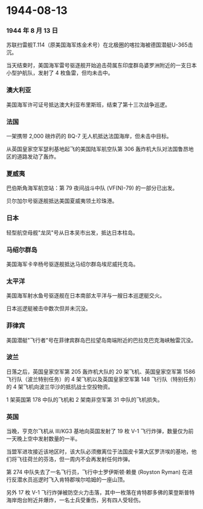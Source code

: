 # 1944-08-13

### 1944 年 8 月 13 日

苏联扫雷舰T.114（原美国海军炼金术号）在北极圈的喀拉海被德国潜艇U-365击沉。

当天结束时，美国海军雷号驱逐舰开始追击荷属东印度群岛婆罗洲附近的一支日本小型护航队，发射了
4 枚鱼雷，但均未击中。

### 澳大利亚

美国海军许可证号抵达澳大利亚布里斯班，结束了第十三次战争巡逻。

### 法国

一架携带 2,000 磅炸药的 BQ-7 无人机抵达法国海岸，但未击中目标。

从英国皇家空军瑟利基地起飞的美国陆军航空队第 306
轰炸机大队对法国鲁昂地区的道路发动了轰炸。

### 夏威夷

巴伯斯角海军航空站：第 79 夜间战斗中队 (VF(N)-79) 的一部分已出发。

贝尔加尔号驱逐舰抵达美国夏威夷领土珍珠港。

### 日本

轻型航空母舰"龙凤"号从日本吴市出发，抵达日本柱岛。

### 马绍尔群岛

美国海军卡辛杨号驱逐舰抵达马绍尔群岛埃尼威托克岛。

### 太平洋

美国海军射水鱼号驱逐舰在日本南部太平洋与一艘日本巡逻艇交火。

日本巡逻艇被击中数次但并未沉没。

### 菲律宾

美国潜艇"飞行者"号在菲律宾群岛巴拉望岛南端附近的巴拉克巴克海峡触雷沉没。

### 波兰

日落之后，英国皇家空军第 205 轰炸机大队的 20 架飞机、英国皇家空军第 1586
飞行队（波兰特别任务）的 4 架飞机以及英国皇家空军第 148
飞行队（特别任务）的 4 架飞机向波兰华沙的抵抗战士空投物资。

1 架英国第 178 中队的飞机和 2 架南非空军第 31 中队的飞机损失。

### 英国

当晚，亨克尔飞机从 III/KG3 基地向英国发射了 19 枚 V-1
飞行炸弹，数量仅为前一天晚上空中发射数量的一半。

当盟军进攻接近该地区时，该大队必须撤离位于法国皮卡第大区罗济埃的基地，他们将飞往荷兰的芬洛，但一周内不会再发射任何炸弹。

第 274 中队失去了一名飞行员，飞行中士罗伊斯顿·赖曼 (Royston Ryman)
在进行反潜水员巡逻时飞入肯特郡埃尔哈姆的一座山顶。

另外 17 枚 V-1
飞行炸弹被防空火力击落，其中一枚落在肯特郡多佛的莱登斯普特海岸炮台附近并爆炸，一名士兵受重伤，另有四人受轻伤。